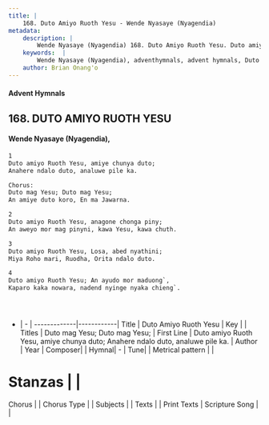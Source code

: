 ```yaml
---
title: |
    168. Duto Amiyo Ruoth Yesu - Wende Nyasaye (Nyagendia)
metadata:
    description: |
        Wende Nyasaye (Nyagendia) 168. Duto Amiyo Ruoth Yesu. Duto amiyo Ruoth Yesu, amiye chunya duto;  Anahere ndalo duto, analuwe pile ka.  Chorus: Duto mag Yesu; Duto mag Yesu;  An amiye duto koro, En ma Jawarna.  
    keywords:  |
        Wende Nyasaye (Nyagendia), adventhymnals, advent hymnals, Duto Amiyo Ruoth Yesu, Duto amiyo Ruoth Yesu, amiye chunya duto;  Anahere ndalo duto, analuwe pile ka.. Duto mag Yesu; Duto mag Yesu; 
    author: Brian Onang'o
---
```


#### Advent Hymnals
## 168. DUTO AMIYO RUOTH YESU
####  Wende Nyasaye (Nyagendia),

```txt
1
Duto amiyo Ruoth Yesu, amiye chunya duto; 
Anahere ndalo duto, analuwe pile ka.

Chorus:
Duto mag Yesu; Duto mag Yesu; 
An amiye duto koro, En ma Jawarna.

2
Duto amiyo Ruoth Yesu, anagone chonga piny; 
An aweyo mor mag pinyni, kawa Yesu, kawa chuth.

3
Duto amiyo Ruoth Yesu, Losa, abed nyathini; 
Miya Roho mari, Ruodha, Orita ndalo duto.

4
Duto amiyo Ruoth Yesu; An ayudo mor maduong`, 
Kaparo kaka nowara, nadend nyinge nyaka chieng`.





```

- |   -  |
-------------|------------|
Title | Duto Amiyo Ruoth Yesu |
Key |  |
Titles | Duto mag Yesu; Duto mag Yesu;  |
First Line | Duto amiyo Ruoth Yesu, amiye chunya duto;  Anahere ndalo duto, analuwe pile ka. |
Author | 
Year | 
Composer| |
Hymnal|  - |
Tune|  |
Metrical pattern | |
# Stanzas |  |
Chorus |  |
Chorus Type |  |
Subjects | |
Texts |  |
Print Texts | 
Scripture Song |  |
    
